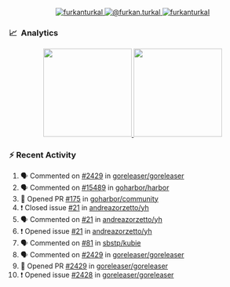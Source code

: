 <p align="center">
  <a href="https://linkedin.com/in/furkanturkal" target="blank">
    <img src="https://img.shields.io/badge/linkedin-%230077B5.svg?&style=for-the-badge&logo=linkedin&logoColor=white" alt="furkanturkal" />
  </a>
  <a href="https://medium.com/@furkan.turkal" target="blank">
    <img src="https://img.shields.io/badge/medium-%2312100E.svg?&style=for-the-badge&logo=medium&logoColor=white" alt="@furkan.turkal" />
  </a>
  <a href="https://twitter.com/furkanturkaI" target="blank">
    <img src="https://img.shields.io/badge/Twitter-1DA1F2?style=for-the-badge&logo=twitter&logoColor=white" alt="furkanturkaI" />
  </a>
</p>

### 📈 &nbsp;Analytics

<p align="center">
  <a href="https://github.com/bufgix">
    <img height="180em" src="https://github-readme-stats-eight-theta.vercel.app/api?username=Dentrax&show_icons=true&theme=algolia&include_all_commits=true&count_private=true&line_height=26"/>
    <img height="180em" src="https://github-readme-stats-eight-theta.vercel.app/api/top-langs/?username=Dentrax&layout=compact&langs_count=8&theme=algolia&line_height=26"/>
  </a>
</p>

### :zap: Recent Activity

<!--START_SECTION:activity-->
1. 🗣 Commented on [#2429](https://github.com/goreleaser/goreleaser/issues/2429) in [goreleaser/goreleaser](https://github.com/goreleaser/goreleaser)
2. 🗣 Commented on [#15489](https://github.com/goharbor/harbor/issues/15489) in [goharbor/harbor](https://github.com/goharbor/harbor)
3. 💪 Opened PR [#175](https://github.com/goharbor/community/pull/175) in [goharbor/community](https://github.com/goharbor/community)
4. ❗️ Closed issue [#21](https://github.com/andreazorzetto/yh/issues/21) in [andreazorzetto/yh](https://github.com/andreazorzetto/yh)
5. 🗣 Commented on [#21](https://github.com/andreazorzetto/yh/issues/21) in [andreazorzetto/yh](https://github.com/andreazorzetto/yh)
6. ❗️ Opened issue [#21](https://github.com/andreazorzetto/yh/issues/21) in [andreazorzetto/yh](https://github.com/andreazorzetto/yh)
7. 🗣 Commented on [#81](https://github.com/sbstp/kubie/issues/81) in [sbstp/kubie](https://github.com/sbstp/kubie)
8. 🗣 Commented on [#2429](https://github.com/goreleaser/goreleaser/issues/2429) in [goreleaser/goreleaser](https://github.com/goreleaser/goreleaser)
9. 💪 Opened PR [#2429](https://github.com/goreleaser/goreleaser/pull/2429) in [goreleaser/goreleaser](https://github.com/goreleaser/goreleaser)
10. ❗️ Opened issue [#2428](https://github.com/goreleaser/goreleaser/issues/2428) in [goreleaser/goreleaser](https://github.com/goreleaser/goreleaser)
<!--END_SECTION:activity-->
